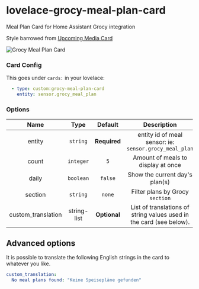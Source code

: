 # lovelace-grocy-meal-plan-card
 Meal Plan Card for Home Assistant Grocy integration
 
 Style barrowed from [Upcoming Media Card](https://github.com/custom-cards/upcoming-media-card)

<img src="https://github.com/firstof9/lovelace-grocy-meal-plan-card/raw/main/image.png" alt="Grocy Meal Plan Card">

### Card Config
This goes under `cards:` in your lovelace:
```yaml
  - type: custom:grocy-meal-plan-card
    entity: sensor.grocy_meal_plan
```

### Options
| Name | Type | Default | Description |
|:--:|:--:|:--:| :--: |
| entity | `string` | **Required** | entity id of meal sensor: ie: `sensor.grocy_meal_plan` |
| count | `integer` | `5` | Amount of meals to display at once |
| daily | `boolean` | `false` | Show the current day's plan(s) |
| section | `string` | `none` | Filter plans by Grocy `section` |
| custom_translation | string-list | **Optional** |  List of translations of string values used in the card (see below). |

## Advanced options
It is possible to translate the following English strings in the card to whatever you like.

```yaml
custom_translation:
  No meal plans found: "Keine Speisepläne gefunden"
```
